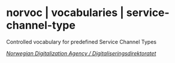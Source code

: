 # norvoc | vocabularies | service-channel-type

Controlled vocabulary for predefined Service Channel Types

[_Norwegian Digitalization Agency / Digitaliseringsdirektoratet_](https://digdir.no/)
